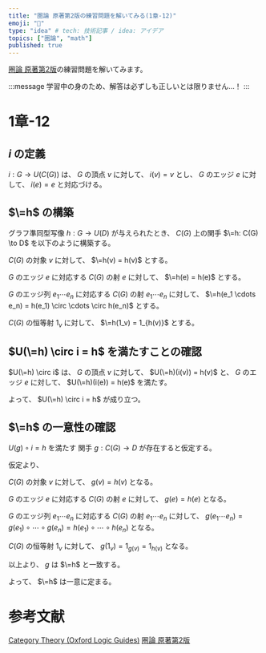 ```yaml
---
title: "圏論 原著第2版の練習問題を解いてみる(1章-12)"
emoji: "🔄"
type: "idea" # tech: 技術記事 / idea: アイデア
topics: ["圏論", "math"]
published: true
---
```

[圏論 原著第2版](https://amzn.to/40w88Oq)の練習問題を解いてみます。

:::message
学習中の身のため、解答は必ずしも正しいとは限りません…！
:::

# 1章-12

## $i$ の定義

$i: G \to U(C(G))$ は、 $G$ の頂点 $v$ に対して、 $i(v) = v$ とし、 $G$ のエッジ $e$ に対して、 $i(e) = e$ と対応づける。

## $\=h$ の構築

グラフ準同型写像 $h: G \to U(D)$ が与えられたとき、 $C(G)$ 上の関手 $\=h: C(G) \to D$ を以下のように構築する。

$C(G)$ の対象 $v$ に対して、 $\=h(v) = h(v)$ とする。

$G$ のエッジ $e$ に対応する $C(G)$ の射 $e$ に対して、 $\=h(e) = h(e)$ とする。

$G$ のエッジ列 $e_1 \cdots e_n$ に対応する $C(G)$ の射 $e_1 \cdots e_n$ に対して、 $\=h(e_1 \cdots e_n) = h(e_1) \circ \cdots \circ h(e_n)$ とする。

$C(G)$ の恒等射 $1_v$ に対して、 $\=h(1_v) = 1_{h(v)}$ とする。

## $U(\=h) \circ i = h$ を満たすことの確認

$U(\=h) \circ i$ は、 $G$ の頂点 $v$ に対して、 $U(\=h)(i(v)) = h(v)$ と、 $G$ のエッジ $e$ に対して、 $U(\=h)(i(e)) = h(e)$ を満たす。

よって、 $U(\=h) \circ i = h$ が成り立つ。

## $\=h$ の一意性の確認

$U(g) \circ i = h$ を満たす 関手 $g: C(G) \to D$ が存在すると仮定する。

仮定より、

$C(G)$ の対象 $v$ に対して、 $g(v) = h(v)$ となる。

$G$ のエッジ $e$ に対応する $C(G)$ の射 $e$ に対して、 $g(e) = h(e)$ となる。

$G$ のエッジ列 $e_1 \cdots e_n$ に対応する $C(G)$ の射 $e_1 \cdots e_n$ に対して、 $g(e_1 \cdots e_n) = g(e_1) \circ \cdots \circ g(e_n) = h(e_1) \circ \cdots \circ h(e_n)$ となる。

$C(G)$ の恒等射 $1_v$ に対して、 $g(1_v) = 1_{g(v)} = 1_{h(v)}$ となる。

以上より、 $g$ は $\=h$ と一致する。

よって、 $\=h$ は一意に定まる。

# 参考文献
[Category Theory (Oxford Logic Guides)](https://amzn.to/4awkkSJ)
[圏論 原著第2版](https://amzn.to/40w88Oq)
